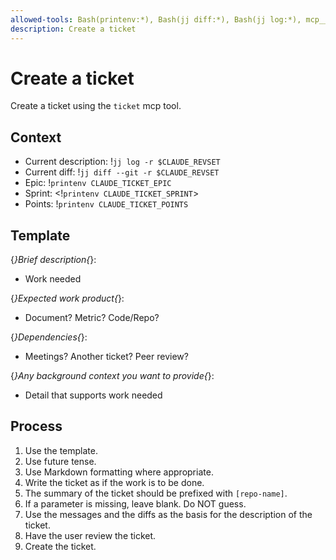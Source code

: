 ```yaml
---
allowed-tools: Bash(printenv:*), Bash(jj diff:*), Bash(jj log:*), mcp__mymcp__sprints, mcp__mymcp__my_tickets, mcp__mymcp__my_tickets_for_this_sprint, mcp__mymcp__transition_ticket, mcp__mymcp__query, mcp__mymcp__create_ticket, mcp__mymcp__update_ticket, mcp__mymcp__describe_ticket
description: Create a ticket
---
```


# Create a ticket

Create a ticket using the `ticket` mcp tool.

## Context
- Current description: !`jj log -r $CLAUDE_REVSET`
- Current diff: !`jj diff --git -r $CLAUDE_REVSET`
- Epic: !`printenv CLAUDE_TICKET_EPIC`
- Sprint: <!`printenv CLAUDE_TICKET_SPRINT`>
- Points: !`printenv CLAUDE_TICKET_POINTS`

## Template
{*}Brief description{*}:

* Work needed

{*}Expected work product{*}:

* Document? Metric? Code/Repo?

{*}Dependencies{*}:

* Meetings? Another ticket? Peer review?

{*}Any background context you want to provide{*}:

* Detail that supports work needed

## Process
1. Use the template.
2. Use future tense.
3. Use Markdown formatting where appropriate.
4. Write the ticket as if the work is to be done.
5. The summary of the ticket should be prefixed with `[repo-name]`.
6. If a parameter is missing, leave blank. Do NOT guess.
7. Use the messages and the diffs as the basis for the description of the ticket.
8. Have the user review the ticket.
1. Create the ticket.
